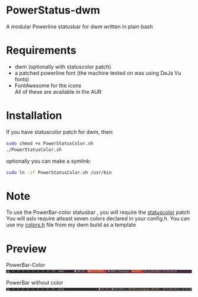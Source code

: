 # PowerStatus-dwm
 A modular Powerline statusbar for dwm written in plain bash

# Requirements
* dwm (optionally with statuscolor patch)
* a patched powerline font (the machine tested on was using DeJa Vu fonts)
* FontAwesome for the icons   
All of these are available in the AUR

# Installation
If you have statuscolor patch for dwm, then:   
```bash
sudo chmod +x PowerStatusColor.sh
./PowerStatusColor.sh 
```
optionally you can make a symlink:   
```bash
sudo ln -sf PowerStatusColor.sh /usr/bin
```

# Note
To use the PowerBar-color statusbar , you will require the [statuscolor](https://dwm.suckless.org/patches/statusbar) patch   
You will aslo require atleast seven colors declared in your config.h. You can use my [colors.h](https://github.com/HashTag-4512/Suckless-Programs/blob/main/dwm/colors.h) file from my dwm build as a template


# Preview

PowerBar-Color   
![powerbar-color](img/powerbar-color.png)   

PowerBar without color   
![powerbar-no-color](img/powerbar.png)   

